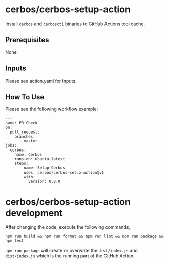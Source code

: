 # cerbos/cerbos-setup-action

Install `cerbos` and `cerbosctl` binaries to GitHub Actions tool cache.

## Prerequisites

None

## Inputs

Please see action.yaml for inputs.

## How To Use

Please see the following workflow example;

```
---
name: PR Check
on:
  pull_request:
    branches:
      - master
jobs:
  cerbos:
    name: Cerbos
    runs-on: ubuntu-latest
    steps:
      - name: Setup Cerbos
        uses: cerbos/cerbos-setup-action@v1
        with:
          version: 0.8.0
```

# cerbos/cerbos-setup-action development

After changing the code, execute the following commands;

```
npm run build && npm run format && npm run lint && npm run package && npm test
```

`npm run package` will create or overwrite the `dist/index.js` and `dist/index.js` which is the running part of the GitHub Action.
